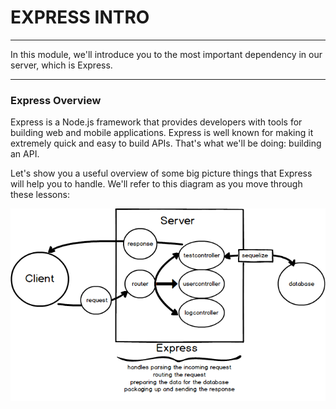 # EXPRESS INTRO
---

In this module, we'll introduce you to the most important dependency in our server, which is Express.

<hr />

### Express Overview
Express is a Node.js framework that provides developers with tools for building web and mobile applications. Express is well known for making it extremely quick and easy to build APIs. That's what we'll be doing: building an API.  

Let's show you a useful overview of some big picture things that Express will help you to handle. We'll refer to this diagram as you move through these lessons:

![screenshot](assets/02-express-diagram.png)


